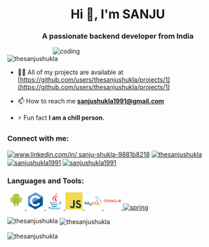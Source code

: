 <h1 align="center">Hi 👋, I'm SANJU</h1>
<h3 align="center">A passionate backend developer from India</h3>

<img align="right" alt="coding" width="400" src="https://user-images.githubusercontent.com/55389276/140866485-8fb1c876-9a8f-4d6a-98dc-08c4981eaf70.gif">

<p align="left"> <img src="https://komarev.com/ghpvc/?username=thesanjushukla&label=Profile%20views&color=0e75b6&style=flat" alt="thesanjushukla" /> </p>

- 👨‍💻 All of my projects are available at [https://github.com/users/thesanjushukla/projects/1](https://github.com/users/thesanjushukla/projects/1)

- 📫 How to reach me **sanjushukla1991@gmail.com**

- ⚡ Fun fact **I am a chill person.**

<h3 align="left">Connect with me:</h3>
<p align="left">
<a href="https://linkedin.com/in/www.linkedin.com/in/ sanju-shukla-9881b8218" target="blank"><img align="center" src="https://raw.githubusercontent.com/rahuldkjain/github-profile-readme-generator/master/src/images/icons/Social/linked-in-alt.svg" alt="www.linkedin.com/in/ sanju-shukla-9881b8218" height="30" width="40" /></a>
<a href="https://instagram.com/thesanjushukla" target="blank"><img align="center" src="https://raw.githubusercontent.com/rahuldkjain/github-profile-readme-generator/master/src/images/icons/Social/instagram.svg" alt="thesanjushukla" height="30" width="40" /></a>
<a href="https://www.hackerrank.com/sanjushukla1991" target="blank"><img align="center" src="https://raw.githubusercontent.com/rahuldkjain/github-profile-readme-generator/master/src/images/icons/Social/hackerrank.svg" alt="sanjushukla1991" height="30" width="40" /></a>
<a href="https://www.leetcode.com/sanjushukla1991" target="blank"><img align="center" src="https://raw.githubusercontent.com/rahuldkjain/github-profile-readme-generator/master/src/images/icons/Social/leet-code.svg" alt="sanjushukla1991" height="30" width="40" /></a>
</p>

<h3 align="left">Languages and Tools:</h3>
<p align="left"> <a href="https://developer.android.com" target="_blank" rel="noreferrer"> <img src="https://raw.githubusercontent.com/devicons/devicon/master/icons/android/android-original-wordmark.svg" alt="android" width="40" height="40"/> </a> <a href="https://www.cprogramming.com/" target="_blank" rel="noreferrer"> <img src="https://raw.githubusercontent.com/devicons/devicon/master/icons/c/c-original.svg" alt="c" width="40" height="40"/> </a> <a href="https://www.java.com" target="_blank" rel="noreferrer"> <img src="https://raw.githubusercontent.com/devicons/devicon/master/icons/java/java-original.svg" alt="java" width="40" height="40"/> </a> <a href="https://developer.mozilla.org/en-US/docs/Web/JavaScript" target="_blank" rel="noreferrer"> <img src="https://raw.githubusercontent.com/devicons/devicon/master/icons/javascript/javascript-original.svg" alt="javascript" width="40" height="40"/> </a> <a href="https://www.mysql.com/" target="_blank" rel="noreferrer"> <img src="https://raw.githubusercontent.com/devicons/devicon/master/icons/mysql/mysql-original-wordmark.svg" alt="mysql" width="40" height="40"/> </a> <a href="https://www.oracle.com/" target="_blank" rel="noreferrer"> <img src="https://raw.githubusercontent.com/devicons/devicon/master/icons/oracle/oracle-original.svg" alt="oracle" width="40" height="40"/> </a> <a href="https://spring.io/" target="_blank" rel="noreferrer"> <img src="https://www.vectorlogo.zone/logos/springio/springio-icon.svg" alt="spring" width="40" height="40"/> </a> </p>

<p><img align="left" src="https://github-readme-stats.vercel.app/api/top-langs?username=thesanjushukla&show_icons=true&locale=en&layout=compact" alt="thesanjushukla" /></p>

<p>&nbsp;<img align="center" src="https://github-readme-stats.vercel.app/api?username=thesanjushukla&show_icons=true&locale=en" alt="thesanjushukla" /></p>

<p><img align="center" src="https://github-readme-streak-stats.herokuapp.com/?user=thesanjushukla&" alt="thesanjushukla" /></p>
